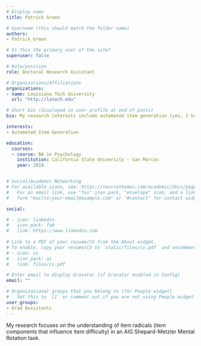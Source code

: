 ```yaml
---
# Display name
title: Patrick Green

# Username (this should match the folder name)
authors:
- Patrick_Green

# Is this the primary user of the site?
superuser: false

# Role/position
role: Doctoral Research Assistant

# Organizations/Affiliations
organizations:
- name: Louisiana Tech University
  url: "http://latech.edu"

# Short bio (displayed in user profile at end of posts)
bio: My research interests include automated item generation (yes, I have to say that)

interests:
- Automated Item Generation

education:
  courses:
  - course: BA in Psychology
    institution: California State University - San Marcos
    year: 2019


# Social/Academic Networking
# For available icons, see: https://sourcethemes.com/academic/docs/page-builder/#icons
#   For an email link, use "fas" icon pack, "envelope" icon, and a link in the
#   form "mailto:your-email@example.com" or "#contact" for contact widget.

social:

# - icon: linkedin
#   icon_pack: fab
#   link: https://www.linkedin.com
  
# Link to a PDF of your resume/CV from the About widget.
# To enable, copy your resume/CV to `static/files/cv.pdf` and uncomment the lines below.
# - icon: cv
#   icon_pack: ai
#   link: files/cv.pdf

# Enter email to display Gravatar (if Gravatar enabled in Config)
email: ""

# Organizational groups that you belong to (for People widget)
#   Set this to `[]` or comment out if you are not using People widget.
user_groups:
- Grad Assistants
---
```


My research focuses on the understanding of item radicals (item components that influence item difficulty) in an AIG  Shepard-Metzler Mental Rotation task.

